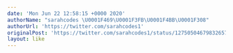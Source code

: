 ```yaml
---
date: 'Mon Jun 22 12:58:15 +0000 2020'
authorName: "sarahcodes \U0001F469\U0001F3FB‍\U0001F4BB\U0001F308"
authorUrl: 'https://twitter.com/sarahcodes1'
originalPost: 'https://twitter.com/sarahcodes1/status/1275050467983265797'
layout: like
---
```

